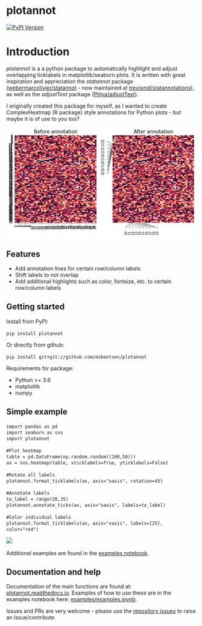 # plotannot
[![PyPI Version](https://img.shields.io/pypi/v/plotannot.svg?style=plastic)](https://pypi.org/project/plotannot/)

# Introduction
_plotannot_ is a a python package to automatically highlight and adjust overlapping ticklabels in matplotlib/seaborn plots. It is written with great inspiration and appreciation the _statannot_ package ([webermarcolivier/statannot](https://github.com/webermarcolivier/statannot) - now maintained at [trevismd/statannotations](https://github.com/trevismd/statannotations)), as well as the _adjustText_ package ([Phlya/adjustText](https://github.com/Phlya/adjustText)).

I originally created this package for myself, as I wanted to create ComplexHeatmap (R package) style annotations for Python plots - but maybe it is of use to you too? 

<img src="examples/before_after.png"/>

## Features

- Add annotation lines for certain row/column labels
- Shift labels to not overlap
- Add additional highlights such as color, fontsize, etc. to certain row/column labels


## Getting started

Install from PyPI:

```pip install plotannot```

Or directly from github:

``` pip install git+git://github.com/msbentsen/plotannot ```

Requirements for package:
- Python >= 3.6
- matplotlib
- numpy


## Simple example

```
import pandas as pd
import seaborn as sns
import plotannot

#Plot heatmap
table = pd.DataFrame(np.random.random((100,50)))
ax = sns.heatmap(table, xticklabels=True, yticklabels=False)

#Rotate all labels
plotannot.format_ticklabels(ax, axis="xaxis", rotation=45)

#Annotate labels
to_label = range(20,35)
plotannot.annotate_ticks(ax, axis="xaxis", labels=to_label) 

#Color individual labels
plotannot.format_ticklabels(ax, axis="xaxis", labels=[25], color="red")
```
<img src="examples/simple_example.png"/>

Additional examples are found in the [examples notebook](examples/examples.ipynb). 

## Documentation and help

Documentation of the main functions are found at: [plotannot.readthedocs.io](https://plotannot.readthedocs.io/en/latest/). Examples of how to use these are in the examples notebook here: [examples/examples.ipynb](examples/examples.ipynb). 

Issues and PRs are very welcome - please use the [repository issues](https://github.com/msbentsen/plotannot/issues) to raise an issue/contribute.



